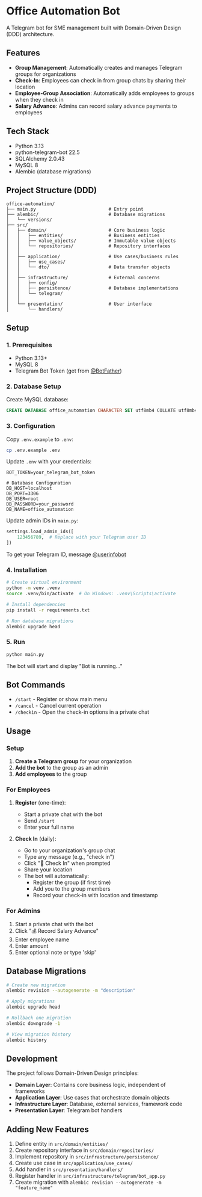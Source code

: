 # Office Automation Bot

A Telegram bot for SME management built with Domain-Driven Design (DDD) architecture.

## Features

- **Group Management**: Automatically creates and manages Telegram groups for organizations
- **Check-In**: Employees can check in from group chats by sharing their location
- **Employee-Group Association**: Automatically adds employees to groups when they check in
- **Salary Advance**: Admins can record salary advance payments to employees

## Tech Stack

- Python 3.13
- python-telegram-bot 22.5
- SQLAlchemy 2.0.43
- MySQL 8
- Alembic (database migrations)

## Project Structure (DDD)

```
office-automation/
├── main.py                           # Entry point
├── alembic/                          # Database migrations
│   └── versions/
├── src/
│   ├── domain/                       # Core business logic
│   │   ├── entities/                 # Business entities
│   │   ├── value_objects/            # Immutable value objects
│   │   └── repositories/             # Repository interfaces
│   │
│   ├── application/                  # Use cases/business rules
│   │   ├── use_cases/
│   │   └── dto/                      # Data transfer objects
│   │
│   ├── infrastructure/               # External concerns
│   │   ├── config/
│   │   ├── persistence/              # Database implementations
│   │   └── telegram/
│   │
│   └── presentation/                 # User interface
│       └── handlers/
```

## Setup

### 1. Prerequisites

- Python 3.13+
- MySQL 8
- Telegram Bot Token (get from [@BotFather](https://t.me/botfather))

### 2. Database Setup

Create MySQL database:

```sql
CREATE DATABASE office_automation CHARACTER SET utf8mb4 COLLATE utf8mb4_unicode_ci;
```

### 3. Configuration

Copy `.env.example` to `.env`:

```bash
cp .env.example .env
```

Update `.env` with your credentials:

```env
BOT_TOKEN=your_telegram_bot_token

# Database Configuration
DB_HOST=localhost
DB_PORT=3306
DB_USER=root
DB_PASSWORD=your_password
DB_NAME=office_automation
```

Update admin IDs in `main.py`:

```python
settings.load_admin_ids([
    123456789,  # Replace with your Telegram user ID
])
```

To get your Telegram ID, message [@userinfobot](https://t.me/userinfobot)

### 4. Installation

```bash
# Create virtual environment
python -m venv .venv
source .venv/bin/activate  # On Windows: .venv\Scripts\activate

# Install dependencies
pip install -r requirements.txt

# Run database migrations
alembic upgrade head
```

### 5. Run

```bash
python main.py
```

The bot will start and display "Bot is running..."

## Bot Commands

- `/start` - Register or show main menu
- `/cancel` - Cancel current operation
- `/checkin` - Open the check-in options in a private chat

## Usage

### Setup

1. **Create a Telegram group** for your organization
2. **Add the bot** to the group as an admin
3. **Add employees** to the group

### For Employees

1. **Register** (one-time):
   - Start a private chat with the bot
   - Send `/start`
   - Enter your full name

2. **Check In** (daily):
   - Go to your organization's group chat
   - Type any message (e.g., "check in")
   - Click "📍 Check In" when prompted
   - Share your location
   - The bot will automatically:
     - Register the group (if first time)
     - Add you to the group members
     - Record your check-in with location and timestamp

### For Admins

1. Start a private chat with the bot
2. Click "💰 Record Salary Advance"
3. Enter employee name
4. Enter amount
5. Enter optional note or type 'skip'

## Database Migrations

```bash
# Create new migration
alembic revision --autogenerate -m "description"

# Apply migrations
alembic upgrade head

# Rollback one migration
alembic downgrade -1

# View migration history
alembic history
```

## Development

The project follows Domain-Driven Design principles:

- **Domain Layer**: Contains core business logic, independent of frameworks
- **Application Layer**: Use cases that orchestrate domain objects
- **Infrastructure Layer**: Database, external services, framework code
- **Presentation Layer**: Telegram bot handlers

## Adding New Features

1. Define entity in `src/domain/entities/`
2. Create repository interface in `src/domain/repositories/`
3. Implement repository in `src/infrastructure/persistence/`
4. Create use case in `src/application/use_cases/`
5. Add handler in `src/presentation/handlers/`
6. Register handler in `src/infrastructure/telegram/bot_app.py`
7. Create migration with `alembic revision --autogenerate -m "feature_name"`
